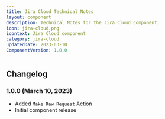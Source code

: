 ```yaml
---
title: Jira Cloud Technical Notes
layout: component
description: Technical Notes for the Jira Cloud Component.
icon: jira-cloud.png
icontext: Jira Cloud component
category: jira-cloud
updatedDate: 2023-03-10
ComponentVersion: 1.0.0
---
```


## Changelog

### 1.0.0 (March 10, 2023)

* Added `Make Raw Request` Action
* Initial component release
